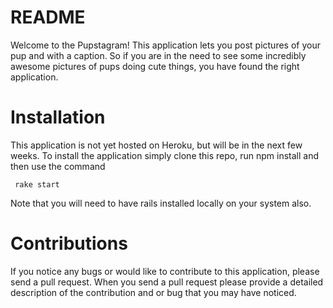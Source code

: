 # README

Welcome to the Pupstagram! This application lets you post pictures of your pup and with a caption. So if you are in the need to see some incredibly awesome pictures of pups doing cute things, you have found the right application.

# Installation

This application is not yet hosted on Heroku, but will be in the next few weeks. To install the application simply clone this repo, run npm install and then use the command

  ``  rake start ``

Note that you will need to have rails installed locally on your system also.

# Contributions

If you notice any bugs or would like to contribute to this application, please send a pull request. When you send a pull request please provide a detailed description of the contribution and or bug that you may have noticed.
